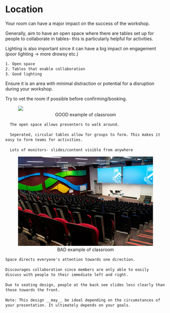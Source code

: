 # Location

Your room can have a major impact on the success of the workshop.

Generally, aim to have an open space where there are tables set up for people to collaborate in tables- this is particularly helpful for activities. 

Lighting is also important since it can have a big impact on engagement (poor lighting → more drowsy etc.)

```admonish title="Keys to good workshop location"
1. Open space
2. Tables that enable collaboration
3. Good lighting
```

Ensure it is an area with minimal distraction or potential for a disruption during your workshop.

Try to vet the room if possible before confirming/booking.

<figure>
  <img src="./images/open.png" >
  <figcaption><center>GOOD example of classroom</figcaption>
</figure>

```admonish title="Why is this a good example of a classroom?", collapsible=true
  The open space allows presenters to walk around. 

  Seperated, circular tables allow for groups to form. This makes it easy to form teams for activities.

  Lots of monitors- slides/content visible from anywhere
```


<figure>
  <img src="./images/BAD.jpg" >
  <figcaption><center>BAD example of classroom</figcaption>
</figure>


```admonish title="Why is this a bad example of a classroom?", collapsible=true
Space directs everyone's attention towards one direction.

Discourages collaboration since members are only able to easily discuss with people to their immediate left and right.

Due to seating design, people at the back see slides less clearly than those towards the front.

Note: This design __may__ be ideal depending on the circumstances of your presentation. It ultimately depends on your goals.
```